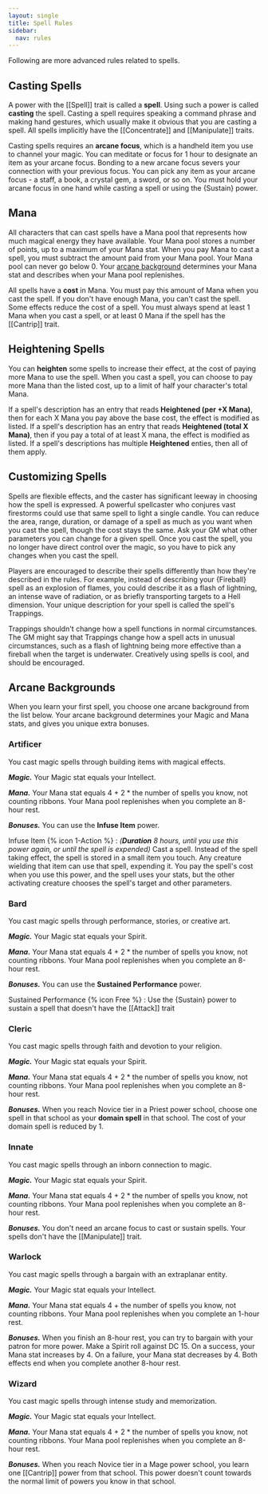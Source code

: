 ```yaml
---
layout: single
title: Spell Rules
sidebar:
  nav: rules
---
```


Following are more advanced rules related to spells.

## Casting Spells

A power with the [[Spell]] trait is called a **spell**. Using such a power is called **casting** the spell. Casting a spell requires speaking a command phrase and making hand gestures, which usually make it obvious that you are casting a spell. All spells implicitly have the [[Concentrate]] and [[Manipulate]] traits.

Casting spells requires an **arcane focus**, which is a handheld item you use to channel your magic. You can meditate or focus for 1 hour to designate an item as your arcane focus. Bonding to a new arcane focus severs your connection with your previous focus. You can pick any item as your arcane focus - a staff, a book, a crystal gem, a sword, or so on. You must hold your arcane focus in one hand while casting a spell or using the {Sustain} power.

## Mana

All characters that can cast spells have a Mana pool that represents how much magical energy they have available. Your Mana pool stores a number of points, up to a maximum of your Mana stat. When you pay Mana to cast a spell, you must subtract the amount paid from your Mana pool. Your Mana pool can never go below 0. Your [arcane background](spell-rules.html#arcane-backgrounds) determines your Mana stat and describes when your Mana pool replenishes.

All spells have a **cost** in Mana. You must pay this amount of Mana when you cast the spell. If you don't have enough Mana, you can't cast the spell. Some effects reduce the cost of a spell. You must always spend at least 1 Mana when you cast a spell, or at least 0 Mana if the spell has the [[Cantrip]] trait.

## Heightening Spells

You can **heighten** some spells to increase their effect, at the cost of paying more Mana to use the spell. When you cast a spell, you can choose to pay more Mana than the listed cost, up to a limit of half your character's total Mana.

If a spell's description has an entry that reads **Heightened (per +X Mana)**, then for each X Mana you pay above the base cost, the effect is modified as listed. If a spell's description has an entry that reads **Heightened (total X Mana)**, then if you pay a total of at least X mana, the effect is modified as listed. If a spell's descriptions has multiple **Heightened** enties, then all of them apply.

## Customizing Spells

Spells are flexible effects, and the caster has significant leeway in choosing how the spell is expressed. A powerful spellcaster who conjures vast firestorms could use that same spell to light a single candle. You can reduce the area, range, duration, or damage of a spell as much as you want when you cast the spell, though the cost stays the same. Ask your GM what other parameters you can change for a given spell. Once you cast the spell, you no longer have direct control over the magic, so you have to pick any changes when you cast the spell.

Players are encouraged to describe their spells differently than how they're described in the rules. For example, instead of describing your {Fireball} spell as an explosion of flames, you could describe it as a flash of lightning, an intense wave of radiation, or as briefly transporting targets to a Hell dimension. Your unique description for your spell is called the spell's Trappings.

Trappings shouldn't change how a spell functions in normal circumstances. The GM might say that Trappings change how a spell acts in unusual circumstances, such as a flash of lightning being more effective than a fireball when the target is underwater. Creatively using spells is cool, and should be encouraged.

## Arcane Backgrounds

When you learn your first spell, you choose one arcane background from the list below. Your arcane background determines your Magic and Mana stats, and gives you unique extra bonuses.

### Artificer

You cast magic spells through building items with magical effects.

***Magic.*** Your Magic stat equals your Intellect.

***Mana.*** Your Mana stat equals 4 + 2 * the number of spells you know, not counting ribbons. Your Mana pool replenishes when you complete an 8-hour rest.

***Bonuses.*** You can use the **Infuse Item** power.

Infuse Item {% icon 1-Action %} 
: *(**Duration** 8 hours, until you use this power again, or until the spell is expended)* Cast a spell. Instead of the spell taking effect, the spell is stored in a small item you touch. Any creature wielding that item can use that spell, expending it. You pay the spell's cost when you use this power, and the spell uses your stats, but the other activating creature chooses the spell's target and other parameters.

### Bard

You cast magic spells through performance, stories, or creative art.

***Magic.*** Your Magic stat equals your Spirit.

***Mana.*** Your Mana stat equals 4 + 2 * the number of spells you know, not counting ribbons. Your Mana pool replenishes when you complete an 8-hour rest.

***Bonuses.*** You can use the **Sustained Performance** power.

Sustained Performance {% icon Free %}
: Use the {Sustain} power to sustain a spell that doesn't have the [[Attack]] trait

### Cleric

You cast magic spells through faith and devotion to your religion.

***Magic.*** Your Magic stat equals your Spirit.

***Mana.*** Your Mana stat equals 4 + 2 * the number of spells you know, not counting ribbons. Your Mana pool replenishes when you complete an 8-hour rest.

***Bonuses.*** When you reach Novice tier in a Priest power school, choose one spell in that school as your **domain spell** in that school. The cost of your domain spell is reduced by 1.

### Innate

You cast magic spells through an inborn connection to magic.

***Magic.*** Your Magic stat equals your Spirit.

***Mana.*** Your Mana stat equals 4 + 2 * the number of spells you know, not counting ribbons. Your Mana pool replenishes when you complete an 8-hour rest.

***Bonuses.*** You don't need an arcane focus to cast or sustain spells. Your spells don't have the [[Manipulate]] trait.

### Warlock

You cast magic spells through a bargain with an extraplanar entity.

***Magic.*** Your Magic stat equals your Intellect.

***Mana.*** Your Mana stat equals 4 + the number of spells you know, not counting ribbons. Your Mana pool replenishes when you complete an 1-hour rest.

***Bonuses.*** When you finish an 8-hour rest, you can try to bargain with your patron for more power. Make a Spirit roll against DC 15. On a success, your Mana stat increases by 4. On a failure, your Mana stat decreases by 4. Both effects end when you complete another 8-hour rest.

### Wizard

You cast magic spells through intense study and memorization.

***Magic.*** Your Magic stat equals your Intellect.

***Mana.*** Your Mana stat equals 4 + 2 * the number of spells you know, not counting ribbons. Your Mana pool replenishes when you complete an 8-hour rest.

***Bonuses.*** When you reach Novice tier in a Mage power school, you learn one [[Cantrip]] power from that school. This power doesn't count towards the normal limit of powers you know in that school.
